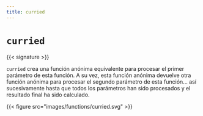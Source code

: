 ```yaml
---
title: curried
---
```


# `curried`

{{< signature >}}

`curried` crea una función anónima equivalente para procesar el primer parámetro de esta función.
A su vez, esta función anónima devuelve otra función anónima para procesar el segundo parámetro de esta función... así sucesivamente hasta que todos los parámetros han sido procesados y el resultado final ha sido calculado.

{{< figure src="images/functions/curried.svg" >}}
